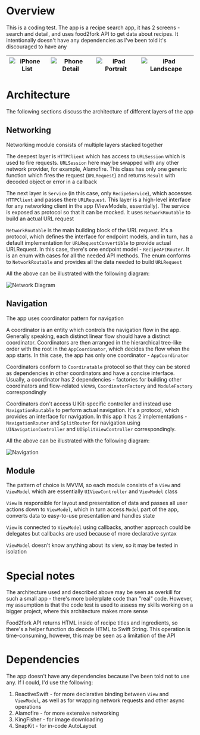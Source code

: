 # Overview

This is a coding test. The app is a recipe search app, it has 2 screens - search and detail, and uses food2fork API to get data about recipes. It intentionally doesn't have any dependencies as I've been told it's discouraged to have any

| ![iPhone List](https://lh3.googleusercontent.com/7Ug4jXLg5JZj1ScwEmIeX3QrcCHFFNFK6YGbEgPUWVw84Rk4bNnFdfQd3cI3A6BOG97A1Z5W3_PJ=h600) | ![Phone Detail](https://lh3.googleusercontent.com/sC9dCTzEgOFqcY_Nm2uiXw4n6h8u5ohQBOgUO_HFLNuQZN2md2iiZzPBBJW237QvdcUikmrPxo6o=h600) | ![iPad Portrait](https://lh3.googleusercontent.com/rWI2-PkEwQtMYIqvr3TItXBh38r-G-1G_0U5eaK2DtHGjkoFotXWaePrTlbju4gqa4iLKLL6lv2P=h600) | ![iPad Landscape](https://lh3.googleusercontent.com/TX-y1MtslgGemeYZPh2wwts-i4jJYAvYhwWHA6WQTqgi4TavxWCXyZg-wHQPtq2bII1fag1cjAms=h600) |
|--|--|--|--|


# Architecture 

The following sections discuss the architecture of different layers of the app


## Networking

Networking module consists of multiple layers stacked together

The deepest layer is `HTTPClient` which has access to `URLSession` which is used to fire requests. `URLSession` here may be swapped with any other network provider, for example, Alamofire. This class has only one generic function which fires the request (`URLRequest`) and returns `Result` with decoded object or error in a callback

The next layer is `Service` (in this case, only `RecipeService`), which accesses `HTTPClient` and passes there `URLRequest`. This layer is a high-level interface for any networking client in the app (ViewModels, essentially). The service is exposed as protocol so that it can be mocked. It uses `NetworkRoutable` to build an actual URL request

`NetworkRoutable` is the main building block of the URL request. It's a protocol, which defines the interface for endpoint models, and in turn, has a default implementation for `URLRequestConvertible` to provide actual URLRequest. In this case, there's one endpoint model - `RecipeAPIRouter`. It is an enum with cases for all the needed API methods. The enum conforms to `NetworkRoutable` and provides all the data needed to build `URLRequest`

All the above can be illustrated with the following diagram:

![Network Diagram](https://lh3.googleusercontent.com/AqVqwRAb6dxmhNajooHo8eDlywQLrmE5BWwMlxKYMITgpAduhY13QFQ5smbhFmDUfrQCxCLt--AN)


## Navigation

The app uses coordinator pattern for navigation

A coordinator is an entity which controls the navigation flow in the app. Generally speaking, each distinct linear flow should have a distinct coordinator. Coordinators are then arranged in the hierarchical tree-like order with the root in the `AppCoordinator`, which decides the flow when the app starts. In this case, the app has only one coordinator - `AppCoordinator`

Coordinators conform to `Coordinatable` protocol so that they can be stored as dependencies in other coordinators and have a concise interface. Usually, a coordinator has 2 dependencies - factories for building other coordinators and flow-related views, `CoordinatorFactory` and `ModuleFactory` correspondingly

Coordinators don't access UIKit-specific controller and instead use `NavigationRoutable` to perform actual navigation. It's a protocol, which provides an interface for navigation. In this app it has 2 implementations - `NavigationRouter` and `SplitRouter` for navigation using `UINavigationController` and `UISplitViewController` correspondingly.

All the above can be illustrated with the following diagram:

![Navigation](https://lh3.googleusercontent.com/l9Iz7s0Rmy8gB-xK030ikGtfys-bscYKEdFhEoylSDq8dxUoR6_Ynr7pGnScN80QFOGCDxEfQEPP)


## Module

The pattern of choice is MVVM,  so each module consists of a `View` and `ViewModel` which are essentially `UIViewController` and `ViewModel` class

`View` is responsible for layout and presentation of data and passes all user actions down to `ViewModel`, which in turn access `Model` part of the app, converts data to easy-to-use presentation and handles state

`View` is connected to `ViewModel` using callbacks, another approach could be delegates but callbacks are used because of more declarative syntax

`ViewModel` doesn't know anything about its view, so it may be tested in isolation


# Special notes

The architecture used and described above may be seen as overkill for such a small app - there's more boilerplate code than "real" code. However, my assumption is that the code test is used to assess my skills working on a bigger project, where this architecture makes more sense

Food2fork API returns HTML inside of recipe titles and ingredients, so there's a helper function do decode HTML to Swift String. This operation is time-consuming, however, this may be seen as a limitation of the API


# Dependencies

The app doesn't have any dependencies because I've been told not to use any. If I could, I'd use the following:

1. ReactiveSwift - for more declarative binding between `View` and `ViewModel`, as well as for wrapping network requests and other async operations
2. Alamofire - for more extensive networking
3. KingFisher - for image downloading
4. SnapKit - for in-code AutoLayout
